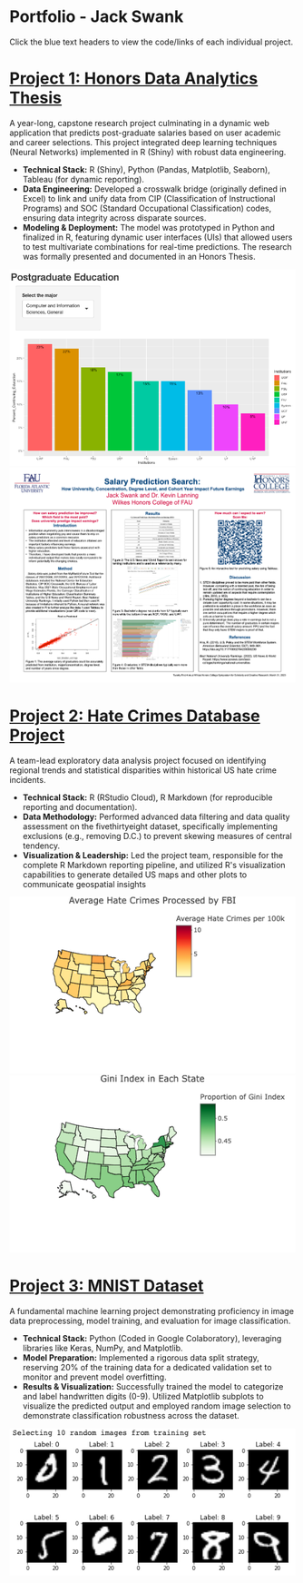 # Portfolio - Jack Swank
Click the blue text headers to view the code/links of each individual project.

# [<ins>Project 1: Honors Data Analytics Thesis</ins>](https://github.com/jackswank/Portfolio/tree/main/Honors_Thesis) 
A year-long, capstone research project culminating in a dynamic web application that predicts post-graduate salaries based on user academic and career selections. This project integrated deep learning techniques (Neural Networks) implemented in R (Shiny) with robust data engineering.
* **Technical Stack:** R (Shiny), Python (Pandas, Matplotlib, Seaborn), Tableau (for dynamic reporting).
* **Data Engineering:** Developed a crosswalk bridge (originally defined in Excel) to link and unify data from CIP (Classification of Instructional Programs) and SOC (Standard Occupational Classification) codes, ensuring data integrity across disparate sources.
* **Modeling & Deployment:** The model was prototyped in Python and finalized in R, featuring dynamic user interfaces (UIs) that allowed users to test multivariate combinations for real-time predictions. The research was formally presented and documented in an Honors Thesis.

![](/images/Postgraduate_Education.png)
![](/images/Symposium_Presentation.png)


# [<ins>Project 2: Hate Crimes Database Project</ins>](https://github.com/jackswank/portfolio/blob/main/Hate_Crimes_Jack_Swank.Rmd) 
A team-lead exploratory data analysis project focused on identifying regional trends and statistical disparities within historical US hate crime incidents.
* **Technical Stack:** R (RStudio Cloud), R Markdown (for reproducible reporting and documentation).
* **Data Methodology:** Performed advanced data filtering and data quality assessment on the fivethirtyeight dataset, specifically implementing exclusions (e.g., removing D.C.) to prevent skewing measures of central tendency.
* **Visualization & Leadership:** Led the project team, responsible for the complete R Markdown reporting pipeline, and utilized R's visualization capabilities to generate detailed US maps and other plots to communicate geospatial insights

![](/images/Average_Hate_Crimes_Processed_by_FBI.png)
![](/images/Gini_Index.png)


# [<ins>Project 3: MNIST Dataset</ins>](https://github.com/jackswank/portfolio/blob/main/MNIST_Dataset.ipynb) 
A fundamental machine learning project demonstrating proficiency in image data preprocessing, model training, and evaluation for image classification.
* **Technical Stack:** Python (Coded in Google Colaboratory), leveraging libraries like Keras, NumPy, and Matplotlib.
* **Model Preparation:** Implemented a rigorous data split strategy, reserving 20% of the training data for a dedicated validation set to monitor and prevent model overfitting.
* **Results & Visualization:** Successfully trained the model to categorize and label handwritten digits (0-9). Utilized Matplotlib subplots to visualize the predicted output and employed random image selection to demonstrate classification robustness across the dataset.

![](/images/MNIST_photo.png)


